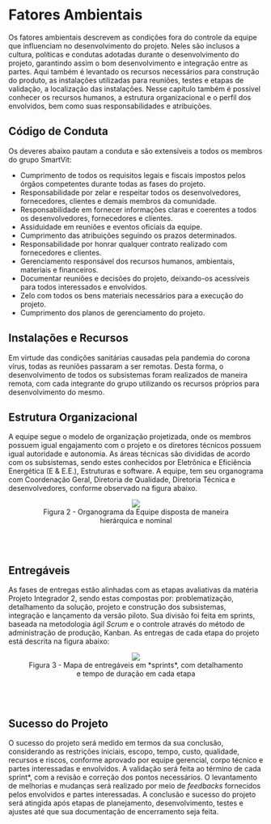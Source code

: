 # Fatores Ambientais
Os fatores ambientais descrevem as condições fora do controle da equipe que influenciam no desenvolvimento do projeto. Neles são inclusos a cultura, políticas e condutas adotadas durante o desenvolvimento do projeto, garantindo assim o bom desenvolvimento e integração entre as partes. 
Aqui também é levantado os recursos necessários para construção do produto, as instalações utilizadas para reuniões, testes e etapas de validação, a localização das instalações. Nesse capítulo também é possível conhecer os recursos humanos, a estrutura organizacional e o perfil dos envolvidos, bem como suas responsabilidades e atribuições.

## Código de Conduta
Os deveres abaixo pautam a conduta e são extensíveis a todos os membros do grupo SmartVit:

* Cumprimento de todos os requisitos legais e fiscais impostos pelos órgãos competentes durante todas as fases do projeto.
* Responsabilidade por zelar e respeitar todos os desenvolvedores, fornecedores, clientes e demais membros da comunidade.
* Responsabilidade em fornecer informações claras e coerentes a todos os desenvolvedores, fornecedores e clientes.
* Assiduidade em reuniões e eventos oficiais da equipe.
* Cumprimento das atribuições seguindo os prazos determinados.
* Responsabilidade por honrar qualquer contrato realizado com fornecedores e clientes.
* Gerenciamento responsável dos recursos humanos, ambientais, materiais e financeiros.
* Documentar reuniões e decisões do projeto, deixando-os acessíveis para todos interessados e envolvidos.
* Zelo com todos os bens materiais necessários para a execução do projeto.
* Cumprimento dos planos de gerenciamento do projeto.

## Instalações e Recursos
Em virtude das condições sanitárias causadas pela pandemia do corona vírus, todas as reuniões passaram a ser remotas. Desta forma, o desenvolvimento de todos os subsistemas foram realizados de maneira remota, com cada integrante do grupo utilizando os recursos próprios para desenvolvimento do mesmo.

## Estrutura Organizacional
A equipe segue o modelo de organização projetizada, onde os membros possuem igual engajamento com o projeto e os diretores técnicos possuem igual autoridade e autonomia. As áreas técnicas são divididas de acordo com os subsistemas, sendo estes conhecidos por Eletrônica e Eficiência Energética (E & E.E.), Estruturas e software. A equipe, tem seu organograma com Coordenação Geral, Diretoria de Qualidade, Diretoria Técnica e desenvolvedores, conforme observado na figura abaixo. 

<center>
<figure>
  <img src="/SmartVit/docs/Gerais/integrantes.JPG" />
  <figcaption>
      Figura 2 - Organograma da Equipe disposta de maneira hierárquica e nominal
  </figcaption>
</figure>
</center>
<br>
<br>

## Entregáveis
As fases de entregas estão alinhadas com as etapas avaliativas da matéria Projeto Integrador 2, sendo estas compostas por: problematização, detalhamento da solução, projeto e construção dos subsistemas, integração e lançamento da versão piloto. Sua divisão foi feita em sprints, baseada na metodologia ágil *Scrum* e o controle através do método de administração de produção, Kanban.
As entregas de cada etapa do projeto está descrita na figura abaixo:

<center>
<figure>
  <img src="/SmartVit/docs/Gerais/sprints.JPG" />
  <figcaption>
      Figura 3 - Mapa de entregáveis em *sprints*, com detalhamento e tempo de duração em cada etapa
  </figcaption>
</figure>
</center>
<br>
<br>


## Sucesso do Projeto
O sucesso do projeto será medido em termos da sua conclusão, considerando as restrições iniciais, escopo, tempo, custo, qualidade, recursos e riscos, conforme aprovado por equipe gerencial, corpo técnico e partes interessadas e envolvidos. A validação será feita ao término de cada sprint*, com a revisão e correção dos pontos necessários. O levantamento de melhorias e mudanças será realizado por meio de *feedbacks* fornecidos pelos envolvidos e partes interessadas. A conclusão e sucesso do projeto será atingida após etapas de planejamento, desenvolvimento, testes e ajustes até que sua documentação de encerramento seja feita.

